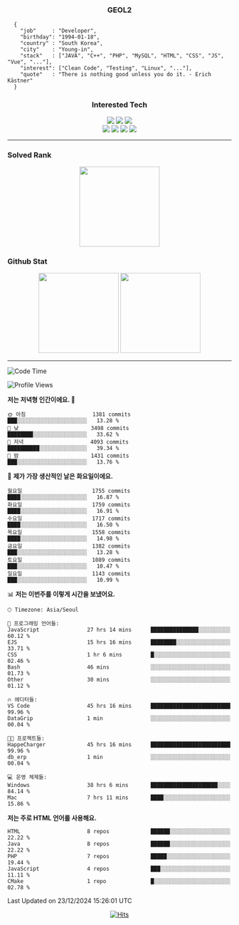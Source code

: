 <div align="center">

  ### GEOL2
</div>

```
  {
    "job"     : "Developer",
    "birthday": "1994-01-18",
    "country" : "South Korea",
    "city"    : "Young-in",
    "stack"   : ["JAVA", "C++", "PHP", "MySQL", "HTML", "CSS", "JS", "Vue", "..."],
    "interest": ["Clean Code", "Testing", "Linux", "..."], 
    "quote"   : "There is nothing good unless you do it. - Erich Kästner"
  }
  ```
  
<div align="center">
  
  ### Interested Tech
  
  <img src="https://img.shields.io/badge/Laravel-F05340?style=flat-square&logo=Laravel&logoColor=white">
  <img src="https://img.shields.io/badge/SpringBoot-6DB33F?style=flat-square&logo=SpringBoot&logoColor=white">
  <img src="https://img.shields.io/badge/Express-000000?style=flat-square&logo=Express&logoColor=white">
  <br>
  <img src="https://img.shields.io/badge/Three.js-000000?style=flat-square&logo=Three.js&logoColor=white">
  <img src="https://img.shields.io/badge/JavaScript-F7DF1E?style=flat-square&logo=JavaScript&logoColor=black">
  <img src="https://img.shields.io/badge/TypeScript-007acc?style=flat-square&logo=TypeScript&logoColor=black">
  <img src="https://img.shields.io/badge/MySQL-4479A1?style=flat-square&logo=mysql&logoColor=white"><br>

</div>

------------

  ### Solved Rank
  
  <div align="center">
    <img height="180em" src="https://mazassumnida.wtf/api/v2/generate_badge?boj=geol2">
  </div>
  
  ### Github Stat 
  <div align="center">
    <img height="180em" src="https://github-readme-stats-git-masterrstaa-rickstaa.vercel.app/api?username=geol2&show_icons=true&theme=dark">
    <img height="180em" src="https://github-readme-stats-git-masterrstaa-rickstaa.vercel.app/api/top-langs/?username=geol2&show_icons=true&hide=css,scss,html&layout=compact&theme=dark&count_private=true&langs_count=8">
  </div>
  
------------

<!--START_SECTION:waka-->
![Code Time](http://img.shields.io/badge/Code%20Time-3%2C694%20hrs%201%20min-blue)

![Profile Views](http://img.shields.io/badge/Profile%20Views-6-blue)

**저는 저녁형 인간이에요. 🦉** 

```text
🌞 아침                     1381 commits        ███░░░░░░░░░░░░░░░░░░░░░░   13.28 % 
🌆 낮　                     3498 commits        ████████░░░░░░░░░░░░░░░░░   33.62 % 
🌃 저녁                     4093 commits        ██████████░░░░░░░░░░░░░░░   39.34 % 
🌙 밤　                     1431 commits        ███░░░░░░░░░░░░░░░░░░░░░░   13.76 % 
```
📅 **제가 가장 생산적인 날은 화요일이에요.** 

```text
월요일                      1755 commits        ████░░░░░░░░░░░░░░░░░░░░░   16.87 % 
화요일                      1759 commits        ████░░░░░░░░░░░░░░░░░░░░░   16.91 % 
수요일                      1717 commits        ████░░░░░░░░░░░░░░░░░░░░░   16.50 % 
목요일                      1558 commits        ████░░░░░░░░░░░░░░░░░░░░░   14.98 % 
금요일                      1382 commits        ███░░░░░░░░░░░░░░░░░░░░░░   13.28 % 
토요일                      1089 commits        ███░░░░░░░░░░░░░░░░░░░░░░   10.47 % 
일요일                      1143 commits        ███░░░░░░░░░░░░░░░░░░░░░░   10.99 % 
```


📊 **저는 이번주를 이렇게 시간을 보냈어요.** 

```text
🕑︎ Timezone: Asia/Seoul

💬 프로그래밍 언어들: 
JavaScript               27 hrs 14 mins      ███████████████░░░░░░░░░░   60.12 % 
EJS                      15 hrs 16 mins      ████████░░░░░░░░░░░░░░░░░   33.71 % 
CSS                      1 hr 6 mins         █░░░░░░░░░░░░░░░░░░░░░░░░   02.46 % 
Bash                     46 mins             ░░░░░░░░░░░░░░░░░░░░░░░░░   01.73 % 
Other                    30 mins             ░░░░░░░░░░░░░░░░░░░░░░░░░   01.12 % 

🔥 에디터들: 
VS Code                  45 hrs 16 mins      █████████████████████████   99.96 % 
DataGrip                 1 min               ░░░░░░░░░░░░░░░░░░░░░░░░░   00.04 % 

🐱‍💻 프로젝트들: 
HappeCharger             45 hrs 16 mins      █████████████████████████   99.96 % 
db_erp                   1 min               ░░░░░░░░░░░░░░░░░░░░░░░░░   00.04 % 

💻 운영 체제들: 
Windows                  38 hrs 6 mins       █████████████████████░░░░   84.14 % 
Mac                      7 hrs 11 mins       ████░░░░░░░░░░░░░░░░░░░░░   15.86 % 
```

**저는 주로 HTML 언어를 사용해요.** 

```text
HTML                     8 repos             ██████░░░░░░░░░░░░░░░░░░░   22.22 % 
Java                     8 repos             ██████░░░░░░░░░░░░░░░░░░░   22.22 % 
PHP                      7 repos             █████░░░░░░░░░░░░░░░░░░░░   19.44 % 
JavaScript               4 repos             ███░░░░░░░░░░░░░░░░░░░░░░   11.11 % 
CMake                    1 repo              █░░░░░░░░░░░░░░░░░░░░░░░░   02.78 % 
```




 Last Updated on 23/12/2024 15:26:01 UTC
<!--END_SECTION:waka-->

<div align="center">
  
  [![Hits](https://hits.seeyoufarm.com/api/count/incr/badge.svg?url=https%3A%2F%2Fgithub.com%2Fgeol2&count_bg=%2379C83D&title_bg=%23555555&icon=myspace.svg&icon_color=%23E7E7E7&title=hits&edge_flat=false)](https://hits.seeyoufarm.com)
  
</div>

<!--
**Geol2/Geol2** is a ✨ _special_ ✨ repository because its `README.md` (this file) appears on your GitHub profile.

Here are some ideas to get you started:
- 🔭 I’m currently working on ...
- 🌱 I’m currently learning ...
- 👯 I’m looking to collaborate on ...
- 🤔 I’m looking for help with ...
- 💬 Ask me about ...
- 📫 How to reach me: ...
- 😄 Pronouns: ...
- ⚡ Fun fact: ...
-->
